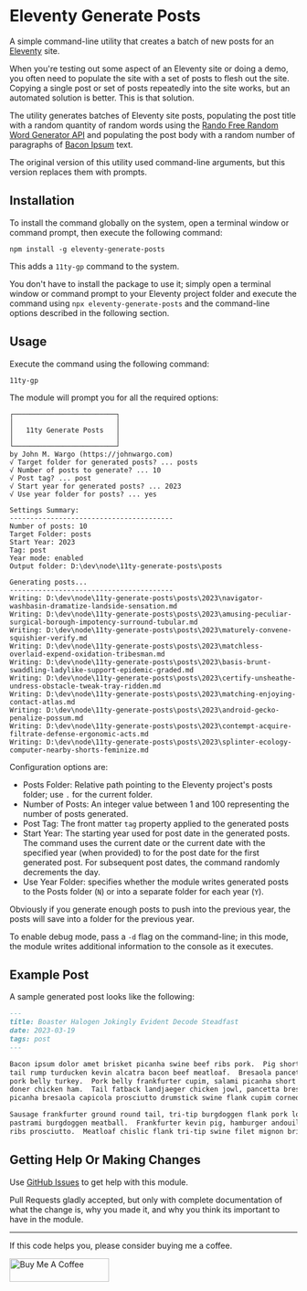 # Eleventy Generate Posts

A simple command-line utility that creates a batch of new posts for an [Eleventy](https://www.11ty.dev/) site.

When you're testing out some aspect of an Eleventy site or doing a demo, you often need to populate the site with a set of posts to flesh out the site. Copying a single post or set of posts repeatedly into the site works, but an automated solution is better. This is that solution.

The utility generates batches of Eleventy site posts, populating the post title with a random quantity of random words using the [Rando Free Random Word Generator API](https://random-word-api.vercel.app/) and populating the post body with a random number of paragraphs of [Bacon Ipsum](https://baconipsum.com/) text.

The original version of this utility used command-line arguments, but this version replaces them with prompts.

## Installation

To install the command globally on the system, open a terminal window or command prompt, then execute the following command:

```shell
npm install -g eleventy-generate-posts
```

This adds a `11ty-gp` command to the system.

You don't have to install the package to use it; simply open a terminal window or command prompt to your Eleventy project folder and execute the command using `npx eleventy-generate-posts` and the command-line options described in the following section.

## Usage

Execute the command using the following command:

```shell
11ty-gp
```

The module will prompt you for all the required options:

```text
┌─────────────────────────┐
│                         │
│   11ty Generate Posts   │
│                         │
└─────────────────────────┘
by John M. Wargo (https://johnwargo.com)
√ Target folder for generated posts? ... posts
√ Number of posts to generate? ... 10
√ Post tag? ... post
√ Start year for generated posts? ... 2023
√ Use year folder for posts? ... yes

Settings Summary:
----------------------------------------
Number of posts: 10
Target Folder: posts
Start Year: 2023
Tag: post
Year mode: enabled
Output folder: D:\dev\node\11ty-generate-posts\posts

Generating posts...
----------------------------------------
Writing: D:\dev\node\11ty-generate-posts\posts\2023\navigator-washbasin-dramatize-landside-sensation.md
Writing: D:\dev\node\11ty-generate-posts\posts\2023\amusing-peculiar-surgical-borough-impotency-surround-tubular.md
Writing: D:\dev\node\11ty-generate-posts\posts\2023\maturely-convene-squishier-verify.md
Writing: D:\dev\node\11ty-generate-posts\posts\2023\matchless-overlaid-expend-oxidation-tribesman.md
Writing: D:\dev\node\11ty-generate-posts\posts\2023\basis-brunt-swaddling-ladylike-support-epidemic-graded.md
Writing: D:\dev\node\11ty-generate-posts\posts\2023\certify-unsheathe-undress-obstacle-tweak-tray-ridden.md
Writing: D:\dev\node\11ty-generate-posts\posts\2023\matching-enjoying-contact-atlas.md
Writing: D:\dev\node\11ty-generate-posts\posts\2023\android-gecko-penalize-possum.md
Writing: D:\dev\node\11ty-generate-posts\posts\2023\contempt-acquire-filtrate-defense-ergonomic-acts.md
Writing: D:\dev\node\11ty-generate-posts\posts\2023\splinter-ecology-computer-nearby-shorts-feminize.md
```

Configuration options are:

* Posts Folder: Relative path pointing to the Eleventy project's posts folder; use `.` for the current folder.
* Number of Posts: An integer value between 1 and 100 representing the number of posts generated.
* Post Tag: The front matter `tag` property applied to the generated posts
* Start Year: The starting year used for post date in the generated posts. The command uses the current date or the current date with the specified year (when provided) to for the post date for the first generated post. For subsequent post dates, the command randomly decrements the day.
* Use Year Folder: specifies whether the module writes generated posts to the Posts folder (`N`) or into a separate folder for each year (`Y`).

Obviously if you generate enough posts to push into the previous year, the posts will save into a folder for the previous year. 

To enable debug mode, pass a `-d` flag on the command-line; in this mode, the module writes additional information to the console as it executes.

## Example Post

A sample generated post looks like the following:

```markdown
---
title: Boaster Halogen Jokingly Evident Decode Steadfast
date: 2023-03-19
tags: post
---

Bacon ipsum dolor amet brisket picanha swine beef ribs pork.  Pig short ribs andouille ham ribeye hamburger
tail rump turducken kevin alcatra bacon beef meatloaf.  Bresaola pancetta pig, cupim frankfurter brisket 
pork belly turkey.  Pork belly frankfurter cupim, salami picanha short ribs beef ribs chuck fatback pastrami 
doner chicken ham.  Tail fatback landjaeger chicken jowl, pancetta bresaola picanha.  Pork belly ball tip 
picanha bresaola capicola prosciutto drumstick swine flank cupim corned beef.

Sausage frankfurter ground round tail, tri-tip burgdoggen flank pork loin.  Bresaola landjaeger shoulder 
pastrami burgdoggen meatball.  Frankfurter kevin pig, hamburger andouille tail meatloaf cupim meatball beef 
ribs prosciutto.  Meatloaf chislic flank tri-tip swine filet mignon brisket sirloin turkey porchetta.
```

## Getting Help Or Making Changes

Use [GitHub Issues](https://github.com/johnwargo/eleventy-generate-posts/issues) to get help with this module.

Pull Requests gladly accepted, but only with complete documentation of what the change is, why you made it, and why you think its important to have in the module.

***

If this code helps you, please consider buying me a coffee.

<a href="https://www.buymeacoffee.com/johnwargo" target="_blank"><img src="https://cdn.buymeacoffee.com/buttons/default-orange.png" alt="Buy Me A Coffee" height="41" width="174"></a>